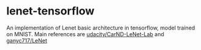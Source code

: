 # lenet-tensorflow
An implementation of Lenet basic architecture in tensorflow, model trained on MNIST.
Main references are [udacity/CarND-LeNet-Lab](https://github.com/udacity/CarND-LeNet-Lab/blob/master/LeNet-Lab-Solution.ipynb) and [ganyc717/LeNet](https://github.com/ganyc717/LeNet)
